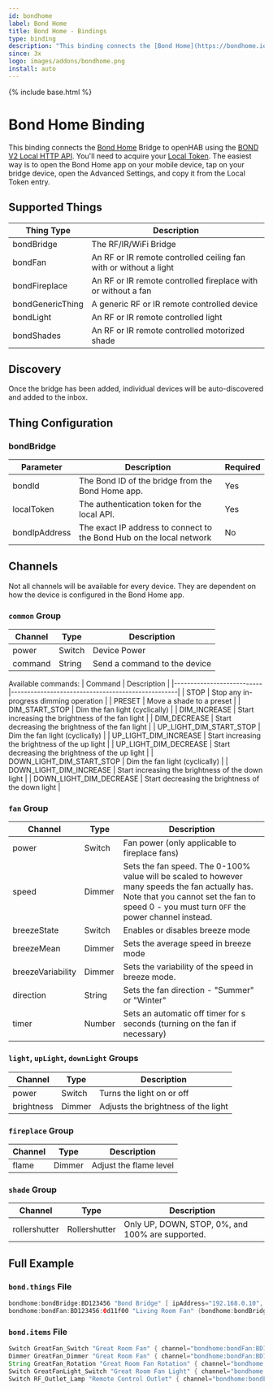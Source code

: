 ```yaml
---
id: bondhome
label: Bond Home
title: Bond Home - Bindings
type: binding
description: "This binding connects the [Bond Home](https://bondhome.io/) Bridge to openHAB using the [BOND V2 Local HTTP API](http://docs-local.appbond.com)."
since: 3x
logo: images/addons/bondhome.png
install: auto
---
```


<!-- Attention authors: Do not edit directly. Please add your changes to the appropriate source repository -->

{% include base.html %}

<AddonLogo />

# Bond Home Binding

This binding connects the [Bond Home](https://bondhome.io/) Bridge to openHAB using the [BOND V2 Local HTTP API](http://docs-local.appbond.com).
You'll need to acquire your [Local Token](http://docs-local.appbond.com/#section/Getting-Started/Getting-the-Bond-Token).
The easiest way is to open the Bond Home app on your mobile device, tap on your bridge device, open the Advanced Settings, and copy it from the Local Token entry.

## Supported Things

| Thing Type       | Description                                                       |
|------------------|-------------------------------------------------------------------|
| bondBridge       | The RF/IR/WiFi Bridge                                             |
| bondFan          | An RF or IR remote controlled ceiling fan with or without a light |
| bondFireplace    | An RF or IR remote controlled fireplace with or without a fan     |
| bondGenericThing | A generic RF or IR remote controlled device                       |
| bondLight        | An RF or IR remote controlled light                               |
| bondShades       | An RF or IR remote controlled motorized shade                     |

## Discovery

Once the bridge has been added, individual devices will be auto-discovered and added to the inbox.

## Thing Configuration

### bondBridge

| Parameter          | Description                                                           | Required |
|--------------------|-----------------------------------------------------------------------|----------|
| bondId             | The Bond ID of the bridge from the Bond Home app.                     | Yes      |
| localToken         | The authentication token for the local API.                           | Yes      |
| bondIpAddress      | The exact IP address to connect to the Bond Hub on the local network  | No       |

## Channels

Not all channels will be available for every device.
They are dependent on how the device is configured in the Bond Home app.

### `common` Group

| Channel    | Type     | Description                                                     |
|------------|----------|-----------------------------------------------------------------|
| power      | Switch   | Device Power                                                    |
| command    | String   | Send a command to the device                                    |

Available commands:
| Command                   | Description                                       |
|---------------------------|---------------------------------------------------|
| STOP                      | Stop any in-progress dimming operation            |
| PRESET                    | Move a shade to a preset                          |
| DIM_START_STOP            | Dim the fan light (cyclically)                    |
| DIM_INCREASE              | Start increasing the brightness of the fan light  |
| DIM_DECREASE              | Start decreasing the brightness of the fan light  |
| UP_LIGHT_DIM_START_STOP   | Dim the fan light (cyclically)                    |
| UP_LIGHT_DIM_INCREASE     | Start increasing the brightness of the up light   |
| UP_LIGHT_DIM_DECREASE     | Start decreasing the brightness of the up light   |
| DOWN_LIGHT_DIM_START_STOP | Dim the fan light (cyclically)                    |
| DOWN_LIGHT_DIM_INCREASE   | Start increasing the brightness of the down light |
| DOWN_LIGHT_DIM_DECREASE   | Start decreasing the brightness of the down light |

### `fan` Group

| Channel           | Type     | Description                                       |
|-------------------|----------|---------------------------------------------------|
| power             | Switch   | Fan power (only applicable to fireplace fans)     |
| speed             | Dimmer   | Sets the fan speed. The 0-100% value will be scaled to however many speeds the fan actually has. Note that you cannot set the fan to speed 0 - you must turn `OFF` the power channel instead. |
| breezeState       | Switch   | Enables or disables breeze mode                   |
| breezeMean        | Dimmer   | Sets the average speed in breeze mode             |
| breezeVariability | Dimmer   | Sets the variability of the speed in breeze mode. |
| direction         | String   | Sets the fan direction - "Summer" or "Winter"     |
| timer             | Number   | Sets an automatic off timer for s seconds (turning on the fan if necessary) |

### `light`, `upLight`, `downLight` Groups

| Channel         | Type   | Description                                            |
|-----------------|--------|--------------------------------------------------------|
| power           | Switch | Turns the light on or off                              |
| brightness      | Dimmer | Adjusts the brightness of the light                    |

### `fireplace` Group

| Channel  | Type   | Description                            |
|----------|--------|----------------------------------------|
| flame    | Dimmer | Adjust the flame level                 |

### `shade` Group

| Channel       | Type          | Description                                      |
|---------------|---------------|--------------------------------------------------|
| rollershutter | Rollershutter | Only UP, DOWN, STOP, 0%, and 100% are supported. |

## Full Example

### `bond.things` File

```java
bondhome:bondBridge:BD123456 "Bond Bridge" [ ipAddress="192.168.0.10", localToken="abc123", serialNumber="BD123456" ]
bondhome:bondFan:BD123456:0d11f00 "Living Room Fan" (bondhome:bondBridge:BD123456) [ deviceId="0d11f00" ]
```

### `bond.items` File

```java
Switch GreatFan_Switch "Great Room Fan" { channel="bondhome:bondFan:BD123456:0d11f00:common#power" }
Dimmer GreatFan_Dimmer "Great Room Fan" { channel="bondhome:bondFan:BD123456:0d11f00:fan#speed" }
String GreatFan_Rotation "Great Room Fan Rotation" { channel="bondhome:bondFan:BD123456:0d11f00:fan#direction" }
Switch GreatFanLight_Switch "Great Room Fan Light" { channel="bondhome:bondFan:BD123456:0d11f00:light#power" }
Switch RF_Outlet_Lamp "Remote Control Outlet" { channel="bondhome:bondLight:BD123456:ce1fe38:light#power" }
```

